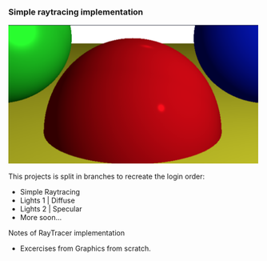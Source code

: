 ### Simple raytracing implementation

<img width="500" src="public/demo.png" />

This projects is split in branches to recreate the login order:

- Simple Raytracing
- Lights 1 | Diffuse 
- Lights 2 | Specular
- More soon...

Notes of RayTracer implementation

- Excercises from Graphics from scratch.
